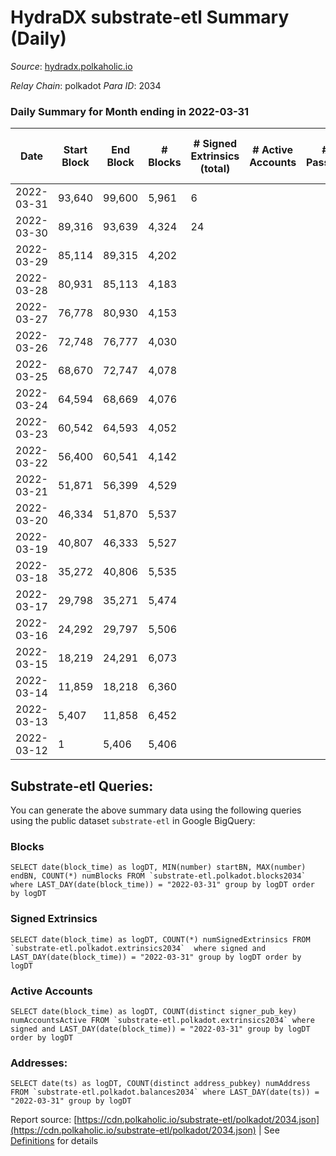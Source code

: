 # HydraDX substrate-etl Summary (Daily)

_Source_: [hydradx.polkaholic.io](https://hydradx.polkaholic.io)

*Relay Chain*: polkadot
*Para ID*: 2034



### Daily Summary for Month ending in 2022-03-31


| Date | Start Block | End Block | # Blocks | # Signed Extrinsics (total) | # Active Accounts | # Passive | # New | # Addresses with Balances | # Events | # Transfers | # XCM Transfers In | # XCM Transfers Out |
| ---- | ----------- | --------- | -------- | --------------------------- | ----------------- | --------- | ----- | ------------------------- | -------- | ----------- | ------------------ | ------------------- |
| 2022-03-31 | 93,640 | 99,600 | 5,961  | 6 |  |  |  | 28 | 11,951 |   |   |   |
| 2022-03-30 | 89,316 | 93,639 | 4,324  | 24 |  |  |  | 28 | 8,811 | 21  |   |   |
| 2022-03-29 | 85,114 | 89,315 | 4,202  |  |  |  |  | 7 | 8,411 |   |   |   |
| 2022-03-28 | 80,931 | 85,113 | 4,183  |  |  |  |  | 7 | 8,369 |   |   |   |
| 2022-03-27 | 76,778 | 80,930 | 4,153  |  |  |  |  | 7 | 8,310 |   |   |   |
| 2022-03-26 | 72,748 | 76,777 | 4,030  |  |  |  |  | 7 | 8,063 |   |   |   |
| 2022-03-25 | 68,670 | 72,747 | 4,078  |  |  |  |  | 7 | 8,159 |   |   |   |
| 2022-03-24 | 64,594 | 68,669 | 4,076  |  |  |  |  | 7 | 8,159 |   |   |   |
| 2022-03-23 | 60,542 | 64,593 | 4,052  |  |  |  |  | 7 | 8,107 |   |   |   |
| 2022-03-22 | 56,400 | 60,541 | 4,142  |  |  |  |  | 7 | 8,288 |   |   |   |
| 2022-03-21 | 51,871 | 56,399 | 4,529  |  |  |  |  | 7 | 9,061 |   |   |   |
| 2022-03-20 | 46,334 | 51,870 | 5,537  |  |  |  |  | 7 | 11,079 |   |   |   |
| 2022-03-19 | 40,807 | 46,333 | 5,527  |  |  |  |  | 7 | 11,061 |   |   |   |
| 2022-03-18 | 35,272 | 40,806 | 5,535  |  |  |  |  | 7 | 11,075 |   |   |   |
| 2022-03-17 | 29,798 | 35,271 | 5,474  |  |  |  |  | 7 | 10,953 |   |   |   |
| 2022-03-16 | 24,292 | 29,797 | 5,506  |  |  |  |  | 7 | 11,016 |   |   |   |
| 2022-03-15 | 18,219 | 24,291 | 6,073  |  |  |  |  | 7 | 12,154 |   |   |   |
| 2022-03-14 | 11,859 | 18,218 | 6,360  |  |  |  |  | 7 | 12,726 |   |   |   |
| 2022-03-13 | 5,407 | 11,858 | 6,452  |  |  |  |  | 7 | 12,909 |   |   |   |
| 2022-03-12 | 1 | 5,406 | 5,406  |  |  |  |  | 7 | 10,816 |   |   |   |

## Substrate-etl Queries:
You can generate the above summary data using the following queries using the public dataset `substrate-etl` in Google BigQuery:


### Blocks
```
SELECT date(block_time) as logDT, MIN(number) startBN, MAX(number) endBN, COUNT(*) numBlocks FROM `substrate-etl.polkadot.blocks2034`  where LAST_DAY(date(block_time)) = "2022-03-31" group by logDT order by logDT
```


### Signed Extrinsics
```
SELECT date(block_time) as logDT, COUNT(*) numSignedExtrinsics FROM `substrate-etl.polkadot.extrinsics2034`  where signed and LAST_DAY(date(block_time)) = "2022-03-31" group by logDT order by logDT
```


### Active Accounts
```
SELECT date(block_time) as logDT, COUNT(distinct signer_pub_key) numAccountsActive FROM `substrate-etl.polkadot.extrinsics2034` where signed and LAST_DAY(date(block_time)) = "2022-03-31" group by logDT order by logDT
```


### Addresses:
```
SELECT date(ts) as logDT, COUNT(distinct address_pubkey) numAddress FROM `substrate-etl.polkadot.balances2034` where LAST_DAY(date(ts)) = "2022-03-31" group by logDT
```



Report source: [https://cdn.polkaholic.io/substrate-etl/polkadot/2034.json](https://cdn.polkaholic.io/substrate-etl/polkadot/2034.json) | See [Definitions](/DEFINITIONS.md) for details

